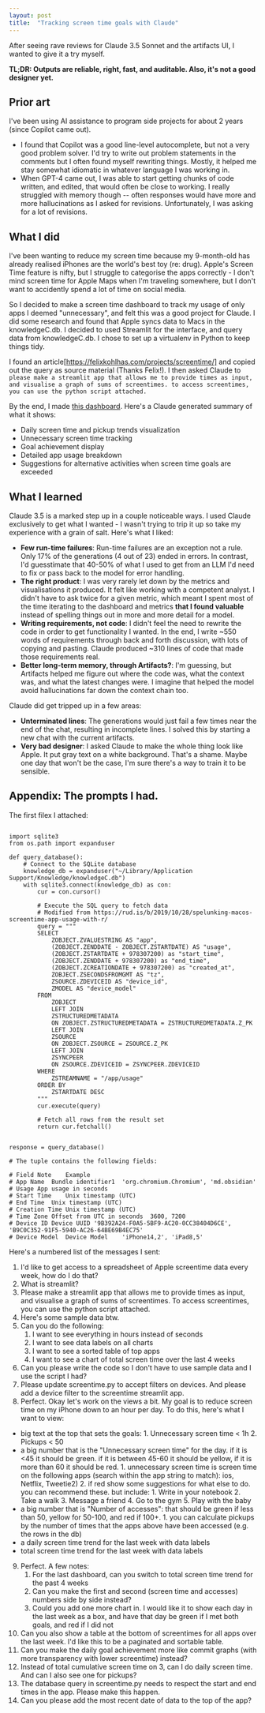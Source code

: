 ```yaml
---
layout: post
title:  "Tracking screen time goals with Claude"
---
```


After seeing rave reviews for Claude 3.5 Sonnet and the artifacts UI, I wanted to give it a try myself. 

**TL;DR: Outputs are reliable, right, fast, and auditable. Also, it's not a good designer yet.**

## Prior art ##
I've been using AI assistance to program side projects for about 2 years (since Copilot came out). 
* I found that Copilot was a good line-level autocomplete, but not a very good problem solver. I'd try to write out problem statements in the comments but I often found myself rewriting things. Mostly, it helped me stay somewhat idiomatic in whatever language I was working in.
* When GPT-4 came out, I was able to start getting chunks of code written, and edited, that would often be close to working. I really struggled with memory though -- often responses would have more and more hallucinations as I asked for revisions. Unfortunately, I was asking for a lot of revisions.

## What I did ##
I've been wanting to reduce my screen time because my 9-month-old has already realised iPhones are the world's best toy (re: drug). Apple's Screen Time feature is nifty, but I struggle to categorise the apps correctly - I don't mind screen time for Apple Maps when I'm traveling somewhere, but I don't want to accidently spend a lot of time on social media. 

So I decided to make a screen time dashboard to track my usage of only apps I deemed "unnecessary", and felt this was a good project for Claude. I did some research and found that Apple syncs data to Macs in the knowledgeC.db. I decided to used Streamlit for the interface, and query data from knowledgeC.db. I chose to set up a virtualenv in Python to keep things tidy.

I found an article[https://felixkohlhas.com/projects/screentime/] and copied out the query as source material (Thanks Felix!). I then asked Claude to `please make a streamlit app that allows me to provide times as input, and visualise a graph of sums of screentimes. to access screentimes, you can use the python script attached.` 

By the end, I made [this dashboard](https://www.loom.com/share/9e10d9107c204419be00d6c90b217060). Here's a Claude generated summary of what it shows:
- Daily screen time and pickup trends visualization
- Unnecessary screen time tracking
- Goal achievement display
- Detailed app usage breakdown
- Suggestions for alternative activities when screen time goals are exceeded


## What I learned ##
Claude 3.5 is a marked step up in a couple noticeable ways. I used Claude exclusively to get what I wanted - I wasn't trying to trip it up so take my experience with a grain of salt. Here's what I liked:
* **Few run-time failures**: Run-time failures are an exception not a rule. Only 17% of the generations (4 out of 23) ended in errors. In contrast, I'd guesstimate that 40-50% of what I used to get from an LLM I'd need to fix or pass back to the model for error handling. 
* **The right product**: I was very rarely let down by the metrics and visualisations it produced. It felt like working with a competent analyst. I didn't have to ask twice for a given metric, which meant I spent most of the time iterating to the dashboard and metrics __that I found valuable__ instead of spelling things out in more and more detail for a model.
* **Writing requirements, not code**: I didn't feel the need to rewrite the code in order to get functionality I wanted. In the end, I write ~550 words of requirements through back and forth discussion, with lots of copying and pasting. Claude produced ~310 lines of code that made those requirements real.
* **Better long-term memory, through Artifacts?**: I'm guessing, but Artifacts helped me figure out where the code was, what the context was, and what the latest changes were. I imagine that helped the model avoid hallucinations far down the context chain too. 

Claude did get tripped up in a few areas:
* **Unterminated lines**: The generations would just fail a few times near the end of the chat, resulting in incomplete lines. I solved this by starting a new chat with the current artifacts.
* **Very bad designer**: I asked Claude to make the whole thing look like Apple. It put gray text on a white background. That's a shame. Maybe one day that won't be the case, I'm sure there's a way to train it to be sensible.


## Appendix: The prompts I had.

The first filex I attached:
```

import sqlite3
from os.path import expanduser

def query_database():
    # Connect to the SQLite database
    knowledge_db = expanduser("~/Library/Application Support/Knowledge/knowledgeC.db")
    with sqlite3.connect(knowledge_db) as con:
        cur = con.cursor()
        
        # Execute the SQL query to fetch data
        # Modified from https://rud.is/b/2019/10/28/spelunking-macos-screentime-app-usage-with-r/
        query = """
        SELECT
            ZOBJECT.ZVALUESTRING AS "app", 
            (ZOBJECT.ZENDDATE - ZOBJECT.ZSTARTDATE) AS "usage",
            (ZOBJECT.ZSTARTDATE + 978307200) as "start_time", 
            (ZOBJECT.ZENDDATE + 978307200) as "end_time",
            (ZOBJECT.ZCREATIONDATE + 978307200) as "created_at", 
            ZOBJECT.ZSECONDSFROMGMT AS "tz",
            ZSOURCE.ZDEVICEID AS "device_id",
            ZMODEL AS "device_model"
        FROM
            ZOBJECT 
            LEFT JOIN
            ZSTRUCTUREDMETADATA 
            ON ZOBJECT.ZSTRUCTUREDMETADATA = ZSTRUCTUREDMETADATA.Z_PK 
            LEFT JOIN
            ZSOURCE 
            ON ZOBJECT.ZSOURCE = ZSOURCE.Z_PK 
            LEFT JOIN
            ZSYNCPEER
            ON ZSOURCE.ZDEVICEID = ZSYNCPEER.ZDEVICEID
        WHERE
            ZSTREAMNAME = "/app/usage"
        ORDER BY
            ZSTARTDATE DESC
        """
        cur.execute(query)
        
        # Fetch all rows from the result set
        return cur.fetchall()


response = query_database()

# The tuple contains the following fields:

# Field	Note	Example
# App Name	Bundle identifier1	'org.chromium.Chromium', 'md.obsidian'
# Usage	App usage in seconds	
# Start Time	Unix timestamp (UTC)	
# End Time	Unix timestamp (UTC)	
# Creation Time	Unix timestamp (UTC)	
# Time Zone	Offset from UTC in seconds	3600, 7200
# Device ID	Device UUID	'9B392A24-F0A5-5BF9-AC20-0CC38404D6CE', 'B9C0C352-91F5-5940-AC26-64BE69B4EC75'
# Device Model	Device Model	'iPhone14,2', 'iPad8,5'
```


Here's a numbered list of the messages I sent:
1. I'd like to get access to a spreadsheet of Apple screentime data every week, how do I do that?
2. What is streamlit?
3. Please make a streamlit app that allows me to provide times as input, and visualise a graph of sums of screentimes. To access screentimes, you can use the python script attached.
4. Here's some sample data btw.
5. Can you do the following:
   1. I want to see everything in hours instead of seconds
   2. I want to see data labels on all charts
   3. I want to see a sorted table of top apps
   4. I want to see a chart of total screen time over the last 4 weeks
6. Can you please write the code so I don't have to use sample data and I use the script I had?
7. Please update screentime.py to accept filters on devices. And please add a device filter to the screentime streamlit app.
8. Perfect. Okay let's work on the views a bit. My goal is to reduce screen time on my iPhone down to an hour per day. To do this, here's what I want to view:
* big text at the top that sets the goals: 1. Unnecessary screen time < 1h 2. Pickups < 50
* a big number that is the "Unnecessary screen time" for the day. if it is <45 it should be green. if it is between 45-60 it should be yellow, if it is more than 60 it should be red. 1. unnecessary screen time is screen time on the following apps (search within the app string to match): ios, Netflix, Tweetie2) 2. if red show some suggestions for what else to do. you can recommend these. but include: 1. Write in your notebook 2. Take a walk 3. Message a friend 4. Go to the gym 5. Play with the baby
* a big number that is "Number of accesses": that should be green if less than 50, yellow for 50-100, and red if 100+. 1. you can calculate pickups by the number of times that the apps above have been accessed (e.g. the rows in the db)
* a daily screen time trend for the last week with data labels
* total screen time trend for the last week with data labels
9. Perfect. A few notes:
   1. For the last dashboard, can you switch to total screen time trend for the past 4 weeks
   2. Can you make the first and second (screen time and accesses) numbers side by side instead?
   3. Could you add one more chart in. I would like it to show each day in the last week as a box, and have that day be green if I met both goals, and red if I did not
10. Can you also show a table at the bottom of screentimes for all apps over the last week. I'd like this to be a paginated and sortable table.
11. Can you make the daily goal achievement more like commit graphs (with more transparency with lower screentime) instead?
12. Instead of total cumulative screen time on 3, can I do daily screen time. And can I also see one for pickups?
13. The database query in screentime.py needs to respect the start and end times in the app. Please make this happen.
14. Can you please add the most recent date of data to the top of the app?